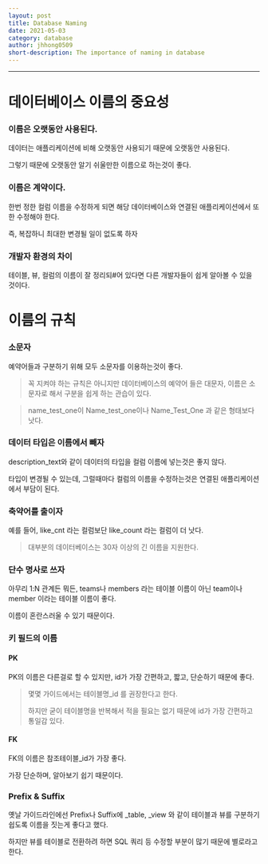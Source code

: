 ```yaml
---
layout: post
title: Database Naming
date: 2021-05-03
category: database
author: jhhong0509
short-description: The importance of naming in database
---
```

------
# 데이터베이스 이름의 중요성

### 이름은 오랫동안 사용된다.

데이터는 애플리케이션에 비해 오랫동안 사용되기 때문에 오랫동안 사용된다.

그렇기 때문에 오랫동안 알기 쉬울만한 이름으로 하는것이 좋다.

### 이름은 계약이다.

한번 정한 컬럼 이름을 수정하게 되면 해당 데이터베이스와 연결된 애플리케이션에서 또한 수정해야 한다.

즉, 복잡하니 최대한 변경될 일이 없도록 하자

### 개발자 환경의 차이

테이블, 뷰, 컬럼의 이름이 잘 정리되#어 있다면 다른 개발자들이 쉽게 알아볼 수 있을 것이다.

# 이름의 규칙

### 소문자

예약어들과 구분하기 위해 모두 소문자를 이용하는것이 좋다.

> 꼭 지켜야 하는 규칙은 아니지만 데이터베이스의 예약어 들은 대문자, 이름은 소문자로 해서 구분을 쉽게 하는 관습이 있다.

> name_test_one이 Name_test_one이나 Name_Test_One 과 같은 형태보다 낫다.

### 데이터 타입은 이름에서 빼자

description_text와 같이 데이터의 타입을 컬럼 이름에 넣는것은 좋지 않다.

타입이 변경될 수 있는데, 그럴때마다 컬럼의 이름을 수정하는것은 연결된 애플리케이션에서 부담이 된다.

### 축약어를 출이자

예를 들어, like_cnt 라는 컬럼보단 like_count 라는 컬럼이 더 낫다.

> 대부분의 데이터베이스는 30자 이상의 긴 이름을 지원한다.

### 단수 명사로 쓰자

아무리 1:N 관계든 뭐든, teams나 members 라는 테이블 이름이 아닌 team이나 member 이라는 테이블 이름이 좋다.

이름이 혼란스러울 수 있기 때문이다.

### 키 필드의 이름

#### PK

PK의 이름은 다른걸로 할 수 있지만, id가 가장 간편하고, 짧고, 단순하기 때문에 좋다.

> 몇몇 가이드에서는 테이블명_id 를 권장한다고 한다.
>
> 하지만 굳이 테이블명을 반복해서 적을 필요는 없기 때문에 id가 가장 간편하고 통일감 있다.

#### FK

FK의 이름은 참조테이블_id가 가장 좋다.

가장 단순하며, 알아보기 쉽기 때문이다.

### Prefix & Suffix

옛날 가이드라인에선 Prefix나 Suffix에 _table, _view 와 같이 테이블과 뷰를 구분하기 쉽도록 이름을 짓는게 좋다고 했다.

하지만 뷰를 테이블로 전환하려 하면 SQL 쿼리 등 수정할 부분이 많기 때문에 별로라고 한다.